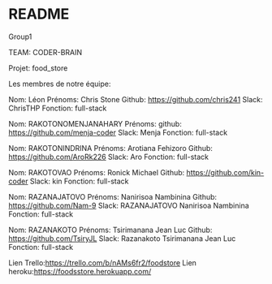 # README

Group1

TEAM: CODER-BRAIN

Projet: food_store

Les membres de notre équipe:

Nom: Léon
Prénoms: Chris Stone
Github: https://github.com/chris241
Slack: ChrisTHP
Fonction: full-stack


Nom: RAKOTONOMENJANAHARY
Prénoms: github: https://github.com/menja-coder
Slack: Menja
Fonction: full-stack


Nom: RAKOTONINDRINA
Prénoms: Arotiana Fehizoro
Github: https://github.com/AroRk226
Slack: Aro
Fonction: full-stack


Nom: RAKOTOVAO
Prénoms: Ronick Michael
Github: https://github.com/kin-coder
Slack: kin
Fonction: full-stack


Nom: RAZANAJATOVO
Prénoms: Nanirisoa Nambinina
Github: https://github.com/Nam-9
Slack: RAZANAJATOVO Nanirisoa Nambinina
Fonction: full-stack


Nom: RAZANAKOTO
Prénoms: Tsirimanana Jean Luc
Github: https://github.com/TsiryJL
Slack: Razanakoto Tsirimanana Jean Luc
Fonction: full-stack

Lien Trello:https://trello.com/b/nAMs6fr2/foodstore
Lien heroku:https://foodsstore.herokuapp.com/
